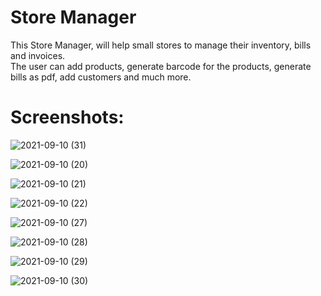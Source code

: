 # Store Manager

This Store Manager, will help small stores to manage their inventory, bills and invoices.<br/>
The user can add products, generate barcode for the products, generate bills as pdf, add 
customers and much more.

# Screenshots:

![2021-09-10 (31)](https://user-images.githubusercontent.com/69116292/132849360-eb461fb3-ede1-44f0-b11e-cb7d9b7e2a04.png)

![2021-09-10 (20)](https://user-images.githubusercontent.com/69116292/132849402-5a74b5b2-ad03-47ce-a0cb-fe5e943a32af.png)

![2021-09-10 (21)](https://user-images.githubusercontent.com/69116292/132849419-125b9214-d29d-47c6-a211-812c8da533ba.png)

![2021-09-10 (22)](https://user-images.githubusercontent.com/69116292/132849439-dc4b9f06-75bc-4f9d-910b-65e8c2d88c3a.png)

![2021-09-10 (27)](https://user-images.githubusercontent.com/69116292/132849459-8f9d8d17-3a43-4908-b270-04618c3ae37e.png)

![2021-09-10 (28)](https://user-images.githubusercontent.com/69116292/132849467-0c93d911-afeb-4f4e-b7ac-c2e6344d07a3.png)

![2021-09-10 (29)](https://user-images.githubusercontent.com/69116292/132849478-9b2e3083-c878-4180-85d2-6fd0e4fac0d4.png)

![2021-09-10 (30)](https://user-images.githubusercontent.com/69116292/132849485-45969e71-330e-471f-aa1d-1a8a48c282fb.png)
